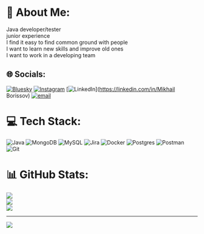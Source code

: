 # 💫 About Me:
Java developer/tester<br>junior experience<br>I find it easy to find common ground with people<br>I want to learn new skills and improve old ones<br>I want to work in a developing team


## 🌐 Socials:
[![Bluesky](https://img.shields.io/badge/bluesky-0285FF?style=for-the-badge&logo=bluesky&logoColor=%23FFFFFF)](https://bsky.app/profile/@Shinnn2374) [![Instagram](https://img.shields.io/badge/Instagram-%23E4405F.svg?logo=Instagram&logoColor=white)](https://instagram.com/mi03skk) [![LinkedIn](https://img.shields.io/badge/LinkedIn-%230077B5.svg?logo=linkedin&logoColor=white)](https://linkedin.com/in/Mikhail Borissov) [![email](https://img.shields.io/badge/Email-D14836?logo=gmail&logoColor=white)](mailto:borissov.mikhail2374@mail.ru) 

# 💻 Tech Stack:
![Java](https://img.shields.io/badge/java-%23ED8B00.svg?style=for-the-badge&logo=openjdk&logoColor=white) ![MongoDB](https://img.shields.io/badge/MongoDB-%234ea94b.svg?style=for-the-badge&logo=mongodb&logoColor=white) ![MySQL](https://img.shields.io/badge/mysql-4479A1.svg?style=for-the-badge&logo=mysql&logoColor=white) ![Jira](https://img.shields.io/badge/jira-%230A0FFF.svg?style=for-the-badge&logo=jira&logoColor=white) ![Docker](https://img.shields.io/badge/docker-%230db7ed.svg?style=for-the-badge&logo=docker&logoColor=white) ![Postgres](https://img.shields.io/badge/postgres-%23316192.svg?style=for-the-badge&logo=postgresql&logoColor=white) ![Postman](https://img.shields.io/badge/Postman-FF6C37?style=for-the-badge&logo=postman&logoColor=white) ![Git](https://img.shields.io/badge/git-%23F05033.svg?style=for-the-badge&logo=git&logoColor=white)
# 📊 GitHub Stats:
![](https://github-readme-stats.vercel.app/api?username=Shinnn2374&theme=radical&hide_border=false&include_all_commits=true&count_private=true)<br/>
![](https://nirzak-streak-stats.vercel.app/?user=Shinnn2374&theme=radical&hide_border=false)<br/>
![](https://github-readme-stats.vercel.app/api/top-langs/?username=Shinnn2374&theme=radical&hide_border=false&include_all_commits=true&count_private=true&layout=compact)

---
[![](https://visitcount.itsvg.in/api?id=Shinnn2374&icon=0&color=0)](https://visitcount.itsvg.in)

<!-- Proudly created with GPRM ( https://gprm.itsvg.in ) -->
